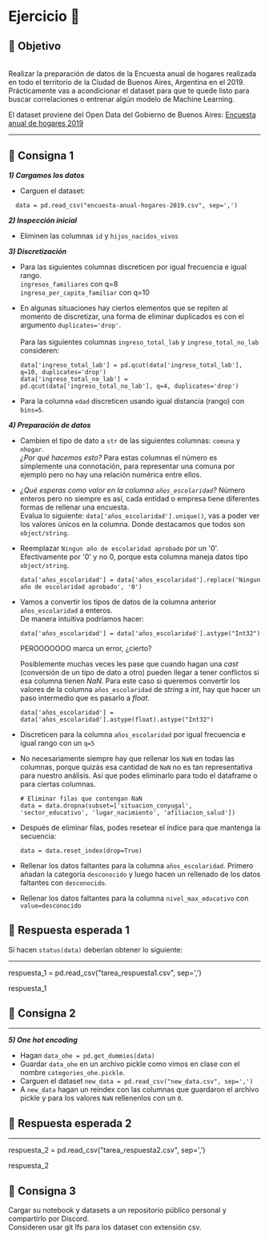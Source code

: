 # Ejercicio 🏡

## 📍 Objetivo
<br>Realizar la preparación de datos de la Encuesta anual de hogares realizada en todo el territorio de la Ciudad de Buenos Aires, Argentina en el 2019.
<br>Prácticamente vas a acondicionar el dataset para que te quede listo para buscar correlaciones o entrenar algún modelo de Machine Learning.

El dataset proviene del Open Data del Gobierno de Buenos Aires: [Encuesta anual de hogares 2019](https://data.buenosaires.gob.ar/dataset/encuesta-anual-hogares)

---
## 📍 Consigna 1

**_1) Cargamos los datos_**
- Carguen el dataset:
```
  data = pd.read_csv("encuesta-anual-hogares-2019.csv", sep=',') 
```
**_2) Inspección inicial_**
- Eliminen las columnas `id` y `hijos_nacidos_vivos`

**_3) Discretización_**
- Para las siguientes columnas discreticen por igual frecuencia e igual rango.
    <br>`ingresos_familiares` con q=8
    <br>`ingreso_per_capita_familiar` con q=10

- En algunas situaciones hay ciertos elementos que se repiten al momento de discretizar, una forma de eliminar duplicados es con el argumento `duplicates='drop'`.
    <br><br>Para las siguientes columnas `ingreso_total_lab` y `ingreso_total_no_lab` consideren:
    ```
    data['ingreso_total_lab'] = pd.qcut(data['ingreso_total_lab'], q=10, duplicates='drop')
    data['ingreso_total_no_lab'] = pd.qcut(data['ingreso_total_no_lab'], q=4, duplicates='drop')
    ```

- Para la columna `edad` discreticen usando igual distancia (rango) con `bins=5`.

**_4) Preparación de datos_**
- Cambien el tipo de dato a `str` de las siguientes columnas: `comuna` y `nhogar`.
  <br>_¿Por qué hacemos esto?_ Para estas columnas el número es simplemente una connotación, para representar una comuna por ejemplo pero no hay una relación numérica entre ellos.

- _¿Qué esperas como valor en la columna `años_escolaridad`?_ Número enteros pero no siempre es así, cada entidad o empresa tiene diferentes formas de rellenar una encuesta.
    <br>Evalua lo siguiente: `data['años_escolaridad'].unique()`, vas a poder ver los valores únicos en la columna. Donde destacamos que todos son `object/string`.

- Reemplazar `Ningun año de escolaridad aprobado` por un '0'. 
<br>Efectivamente por '0' y no 0, porque esta columna maneja datos tipo `object/string`.
    ```
    data['años_escolaridad'] = data['años_escolaridad'].replace('Ningun año de escolaridad aprobado', '0')
    ```

- Vamos a convertir los tipos de datos de la columna anterior `años_escolaridad` a enteros.
    <br>De manera intuitiva podríamos hacer:
    ```
    data['años_escolaridad'] = data['años_escolaridad'].astype("Int32")
    ```
    PEROOOOOOO marca un error, ¿cierto?
    
    Posiblemente muchas veces les pase que cuando hagan una _cast_ (conversión de un tipo de dato a otro) pueden llegar a tener conflictos si esa columna tienen _NaN_. Para este caso si queremos convertir los valores de la columna `años_escolaridad` de _string_ a _int_, hay que hacer un paso intermedio que es pasarlo a _float_.
    ```
    data['años_escolaridad'] = data['años_escolaridad'].astype(float).astype("Int32")
    ```

- Discreticen para la columna `años_escolaridad` por igual frecuencia e igual rango con un `q=5`

- No necesariamente siempre hay que rellenar los `NaN` en todas las columnas, porque quizás esa cantidad de `NaN` no es tan representativa para nuestro análisis. Así que podes eliminarlo para todo el dataframe o para ciertas columnas.
    ```
    # Eliminar filas que contengan NaN
    data = data.dropna(subset=['situacion_conyugal', 'sector_educativo', 'lugar_nacimiento', 'afiliacion_salud'])
    ```
- Después de eliminar filas, podes resetear el índice para que mantenga la secuencia:
    ```
    data = data.reset_index(drop=True)
    ```

- Rellenar los datos faltantes para la columna `años_escolaridad`. Primero añadan la categoría `desconocido` y luego hacen un rellenado de los datos faltantes con `desconocido`.

- Rellenar los datos faltantes para la columna `nivel_max_educativo` con `value=desconocido`

## 📍 Respuesta esperada 1

Si hacen `status(data)` deberían obtener lo siguiente:

---

respuesta_1 = pd.read_csv("tarea_respuesta1.csv", sep=',') 

respuesta_1

## 📍 Consigna 2

---

**_5) One hot encoding_**

- Hagan `data_ohe = pd.get_dummies(data)`
- Guardar `data_ohe` en un archivo pickle como vimos en clase con el nombre `categories_ohe.pickle`.
- Carguen el dataset `new_data = pd.read_csv("new_data.csv", sep=',')`
- A `new_data` hagan un reindex con las columnas que guardaron el archivo pickle y para los valores `NaN` rellenenlos con un `0`.

## 📍 Respuesta esperada 2

---

respuesta_2 = pd.read_csv("tarea_respuesta2.csv", sep=',') 

respuesta_2

## 📍 Consigna 3

Cargar su notebook y datasets a un repositorio público personal y compartirlo por Discord.
<br>Consideren usar git lfs para los dataset con extensión csv.